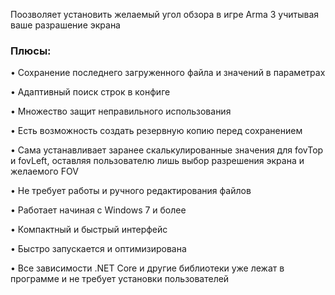 

Поозволяет установить желаемый угол обзора в игре Arma 3 учитывая ваше разрашение экрана

### Плюсы:

• Сохранение последнего загруженного файла и значений в параметрах

• Адаптивный поиск строк в конфиге

• Множество защит неправильного использования

• Есть возможность создать резервную копию перед сохранением

• Сама устанавливает заранее скалькулированные значения для fovTop и fovLeft, оставляя пользователю лишь выбор разрешения экрана и желаемого FOV

• Не требует работы и ручного редактирования файлов

• Работает начиная с Windows 7 и более

• Компактный и быстрый интерфейс

• Быстро запускается и оптимизирована

• Все зависимости .NET Core и другие библиотеки уже лежат в программе и не требует установки пользователей

